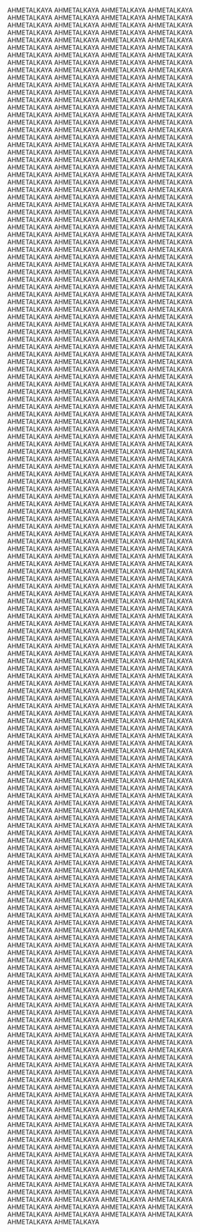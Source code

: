 
AHMETALKAYA AHMETALKAYA AHMETALKAYA AHMETALKAYA AHMETALKAYA AHMETALKAYA AHMETALKAYA AHMETALKAYA AHMETALKAYA AHMETALKAYA AHMETALKAYA AHMETALKAYA AHMETALKAYA AHMETALKAYA AHMETALKAYA AHMETALKAYA AHMETALKAYA AHMETALKAYA AHMETALKAYA AHMETALKAYA AHMETALKAYA AHMETALKAYA AHMETALKAYA AHMETALKAYA AHMETALKAYA AHMETALKAYA AHMETALKAYA AHMETALKAYA AHMETALKAYA AHMETALKAYA AHMETALKAYA AHMETALKAYA AHMETALKAYA AHMETALKAYA AHMETALKAYA AHMETALKAYA AHMETALKAYA AHMETALKAYA AHMETALKAYA AHMETALKAYA AHMETALKAYA AHMETALKAYA AHMETALKAYA AHMETALKAYA AHMETALKAYA AHMETALKAYA AHMETALKAYA AHMETALKAYA AHMETALKAYA AHMETALKAYA
AHMETALKAYA AHMETALKAYA AHMETALKAYA AHMETALKAYA AHMETALKAYA AHMETALKAYA AHMETALKAYA AHMETALKAYA AHMETALKAYA AHMETALKAYA AHMETALKAYA AHMETALKAYA AHMETALKAYA AHMETALKAYA AHMETALKAYA AHMETALKAYA AHMETALKAYA AHMETALKAYA AHMETALKAYA AHMETALKAYA AHMETALKAYA AHMETALKAYA AHMETALKAYA AHMETALKAYA AHMETALKAYA AHMETALKAYA AHMETALKAYA AHMETALKAYA AHMETALKAYA AHMETALKAYA AHMETALKAYA AHMETALKAYA AHMETALKAYA AHMETALKAYA AHMETALKAYA AHMETALKAYA AHMETALKAYA AHMETALKAYA AHMETALKAYA AHMETALKAYA AHMETALKAYA AHMETALKAYA AHMETALKAYA AHMETALKAYA AHMETALKAYA AHMETALKAYA AHMETALKAYA AHMETALKAYA AHMETALKAYA AHMETALKAYA
AHMETALKAYA AHMETALKAYA AHMETALKAYA AHMETALKAYA AHMETALKAYA AHMETALKAYA AHMETALKAYA AHMETALKAYA AHMETALKAYA AHMETALKAYA AHMETALKAYA AHMETALKAYA AHMETALKAYA AHMETALKAYA AHMETALKAYA AHMETALKAYA AHMETALKAYA AHMETALKAYA AHMETALKAYA AHMETALKAYA AHMETALKAYA AHMETALKAYA AHMETALKAYA AHMETALKAYA AHMETALKAYA AHMETALKAYA AHMETALKAYA AHMETALKAYA AHMETALKAYA AHMETALKAYA AHMETALKAYA AHMETALKAYA AHMETALKAYA AHMETALKAYA AHMETALKAYA AHMETALKAYA AHMETALKAYA AHMETALKAYA AHMETALKAYA AHMETALKAYA AHMETALKAYA AHMETALKAYA AHMETALKAYA AHMETALKAYA AHMETALKAYA AHMETALKAYA AHMETALKAYA AHMETALKAYA AHMETALKAYA AHMETALKAYA
AHMETALKAYA AHMETALKAYA AHMETALKAYA AHMETALKAYA AHMETALKAYA AHMETALKAYA AHMETALKAYA AHMETALKAYA AHMETALKAYA AHMETALKAYA AHMETALKAYA AHMETALKAYA AHMETALKAYA AHMETALKAYA AHMETALKAYA AHMETALKAYA AHMETALKAYA AHMETALKAYA AHMETALKAYA AHMETALKAYA AHMETALKAYA AHMETALKAYA AHMETALKAYA AHMETALKAYA AHMETALKAYA AHMETALKAYA AHMETALKAYA AHMETALKAYA AHMETALKAYA AHMETALKAYA AHMETALKAYA AHMETALKAYA AHMETALKAYA AHMETALKAYA AHMETALKAYA AHMETALKAYA AHMETALKAYA AHMETALKAYA AHMETALKAYA AHMETALKAYA AHMETALKAYA AHMETALKAYA AHMETALKAYA AHMETALKAYA AHMETALKAYA AHMETALKAYA AHMETALKAYA AHMETALKAYA AHMETALKAYA AHMETALKAYA
AHMETALKAYA AHMETALKAYA AHMETALKAYA AHMETALKAYA AHMETALKAYA AHMETALKAYA AHMETALKAYA AHMETALKAYA AHMETALKAYA AHMETALKAYA AHMETALKAYA AHMETALKAYA AHMETALKAYA AHMETALKAYA AHMETALKAYA AHMETALKAYA AHMETALKAYA AHMETALKAYA AHMETALKAYA AHMETALKAYA AHMETALKAYA AHMETALKAYA AHMETALKAYA AHMETALKAYA AHMETALKAYA AHMETALKAYA AHMETALKAYA AHMETALKAYA AHMETALKAYA AHMETALKAYA AHMETALKAYA AHMETALKAYA AHMETALKAYA AHMETALKAYA AHMETALKAYA AHMETALKAYA AHMETALKAYA AHMETALKAYA AHMETALKAYA AHMETALKAYA AHMETALKAYA AHMETALKAYA AHMETALKAYA AHMETALKAYA AHMETALKAYA AHMETALKAYA AHMETALKAYA AHMETALKAYA AHMETALKAYA AHMETALKAYA
AHMETALKAYA AHMETALKAYA AHMETALKAYA AHMETALKAYA AHMETALKAYA AHMETALKAYA AHMETALKAYA AHMETALKAYA AHMETALKAYA AHMETALKAYA AHMETALKAYA AHMETALKAYA AHMETALKAYA AHMETALKAYA AHMETALKAYA AHMETALKAYA AHMETALKAYA AHMETALKAYA AHMETALKAYA AHMETALKAYA AHMETALKAYA AHMETALKAYA AHMETALKAYA AHMETALKAYA AHMETALKAYA AHMETALKAYA AHMETALKAYA AHMETALKAYA AHMETALKAYA AHMETALKAYA AHMETALKAYA AHMETALKAYA AHMETALKAYA AHMETALKAYA AHMETALKAYA AHMETALKAYA AHMETALKAYA AHMETALKAYA AHMETALKAYA AHMETALKAYA AHMETALKAYA AHMETALKAYA AHMETALKAYA AHMETALKAYA AHMETALKAYA AHMETALKAYA AHMETALKAYA AHMETALKAYA AHMETALKAYA AHMETALKAYA
AHMETALKAYA AHMETALKAYA AHMETALKAYA AHMETALKAYA AHMETALKAYA AHMETALKAYA AHMETALKAYA AHMETALKAYA AHMETALKAYA AHMETALKAYA AHMETALKAYA AHMETALKAYA AHMETALKAYA AHMETALKAYA AHMETALKAYA AHMETALKAYA AHMETALKAYA AHMETALKAYA AHMETALKAYA AHMETALKAYA AHMETALKAYA AHMETALKAYA AHMETALKAYA AHMETALKAYA AHMETALKAYA AHMETALKAYA AHMETALKAYA AHMETALKAYA AHMETALKAYA AHMETALKAYA AHMETALKAYA AHMETALKAYA AHMETALKAYA AHMETALKAYA AHMETALKAYA AHMETALKAYA AHMETALKAYA AHMETALKAYA AHMETALKAYA AHMETALKAYA AHMETALKAYA AHMETALKAYA AHMETALKAYA AHMETALKAYA AHMETALKAYA AHMETALKAYA AHMETALKAYA AHMETALKAYA AHMETALKAYA AHMETALKAYA
AHMETALKAYA AHMETALKAYA AHMETALKAYA AHMETALKAYA AHMETALKAYA AHMETALKAYA AHMETALKAYA AHMETALKAYA AHMETALKAYA AHMETALKAYA AHMETALKAYA AHMETALKAYA AHMETALKAYA AHMETALKAYA AHMETALKAYA AHMETALKAYA AHMETALKAYA AHMETALKAYA AHMETALKAYA AHMETALKAYA AHMETALKAYA AHMETALKAYA AHMETALKAYA AHMETALKAYA AHMETALKAYA AHMETALKAYA AHMETALKAYA AHMETALKAYA AHMETALKAYA AHMETALKAYA AHMETALKAYA AHMETALKAYA AHMETALKAYA AHMETALKAYA AHMETALKAYA AHMETALKAYA AHMETALKAYA AHMETALKAYA AHMETALKAYA AHMETALKAYA AHMETALKAYA AHMETALKAYA AHMETALKAYA AHMETALKAYA AHMETALKAYA AHMETALKAYA AHMETALKAYA AHMETALKAYA AHMETALKAYA AHMETALKAYA
AHMETALKAYA AHMETALKAYA AHMETALKAYA AHMETALKAYA AHMETALKAYA AHMETALKAYA AHMETALKAYA AHMETALKAYA AHMETALKAYA AHMETALKAYA AHMETALKAYA AHMETALKAYA AHMETALKAYA AHMETALKAYA AHMETALKAYA AHMETALKAYA AHMETALKAYA AHMETALKAYA AHMETALKAYA AHMETALKAYA AHMETALKAYA AHMETALKAYA AHMETALKAYA AHMETALKAYA AHMETALKAYA AHMETALKAYA AHMETALKAYA AHMETALKAYA AHMETALKAYA AHMETALKAYA AHMETALKAYA AHMETALKAYA AHMETALKAYA AHMETALKAYA AHMETALKAYA AHMETALKAYA AHMETALKAYA AHMETALKAYA AHMETALKAYA AHMETALKAYA AHMETALKAYA AHMETALKAYA AHMETALKAYA AHMETALKAYA AHMETALKAYA AHMETALKAYA AHMETALKAYA AHMETALKAYA AHMETALKAYA AHMETALKAYA
AHMETALKAYA AHMETALKAYA AHMETALKAYA AHMETALKAYA AHMETALKAYA AHMETALKAYA AHMETALKAYA AHMETALKAYA AHMETALKAYA AHMETALKAYA AHMETALKAYA AHMETALKAYA AHMETALKAYA AHMETALKAYA AHMETALKAYA AHMETALKAYA AHMETALKAYA AHMETALKAYA AHMETALKAYA AHMETALKAYA AHMETALKAYA AHMETALKAYA AHMETALKAYA AHMETALKAYA AHMETALKAYA AHMETALKAYA AHMETALKAYA AHMETALKAYA AHMETALKAYA AHMETALKAYA AHMETALKAYA AHMETALKAYA AHMETALKAYA AHMETALKAYA AHMETALKAYA AHMETALKAYA AHMETALKAYA AHMETALKAYA AHMETALKAYA AHMETALKAYA AHMETALKAYA AHMETALKAYA AHMETALKAYA AHMETALKAYA AHMETALKAYA AHMETALKAYA AHMETALKAYA AHMETALKAYA AHMETALKAYA AHMETALKAYA
AHMETALKAYA AHMETALKAYA AHMETALKAYA AHMETALKAYA AHMETALKAYA AHMETALKAYA AHMETALKAYA AHMETALKAYA AHMETALKAYA AHMETALKAYA AHMETALKAYA AHMETALKAYA AHMETALKAYA AHMETALKAYA AHMETALKAYA AHMETALKAYA AHMETALKAYA AHMETALKAYA AHMETALKAYA AHMETALKAYA AHMETALKAYA AHMETALKAYA AHMETALKAYA AHMETALKAYA AHMETALKAYA AHMETALKAYA AHMETALKAYA AHMETALKAYA AHMETALKAYA AHMETALKAYA AHMETALKAYA AHMETALKAYA AHMETALKAYA AHMETALKAYA AHMETALKAYA AHMETALKAYA AHMETALKAYA AHMETALKAYA AHMETALKAYA AHMETALKAYA AHMETALKAYA AHMETALKAYA AHMETALKAYA AHMETALKAYA AHMETALKAYA AHMETALKAYA AHMETALKAYA AHMETALKAYA AHMETALKAYA AHMETALKAYA
AHMETALKAYA AHMETALKAYA AHMETALKAYA AHMETALKAYA AHMETALKAYA AHMETALKAYA AHMETALKAYA AHMETALKAYA AHMETALKAYA AHMETALKAYA AHMETALKAYA AHMETALKAYA AHMETALKAYA AHMETALKAYA AHMETALKAYA AHMETALKAYA AHMETALKAYA AHMETALKAYA AHMETALKAYA AHMETALKAYA AHMETALKAYA AHMETALKAYA AHMETALKAYA AHMETALKAYA AHMETALKAYA AHMETALKAYA AHMETALKAYA AHMETALKAYA AHMETALKAYA AHMETALKAYA AHMETALKAYA AHMETALKAYA AHMETALKAYA AHMETALKAYA AHMETALKAYA AHMETALKAYA AHMETALKAYA AHMETALKAYA AHMETALKAYA AHMETALKAYA AHMETALKAYA AHMETALKAYA AHMETALKAYA AHMETALKAYA AHMETALKAYA AHMETALKAYA AHMETALKAYA AHMETALKAYA AHMETALKAYA AHMETALKAYA
AHMETALKAYA AHMETALKAYA AHMETALKAYA AHMETALKAYA AHMETALKAYA AHMETALKAYA AHMETALKAYA AHMETALKAYA AHMETALKAYA AHMETALKAYA AHMETALKAYA AHMETALKAYA AHMETALKAYA AHMETALKAYA AHMETALKAYA AHMETALKAYA AHMETALKAYA AHMETALKAYA AHMETALKAYA AHMETALKAYA AHMETALKAYA AHMETALKAYA AHMETALKAYA AHMETALKAYA AHMETALKAYA AHMETALKAYA AHMETALKAYA AHMETALKAYA AHMETALKAYA AHMETALKAYA AHMETALKAYA AHMETALKAYA AHMETALKAYA AHMETALKAYA AHMETALKAYA AHMETALKAYA AHMETALKAYA AHMETALKAYA AHMETALKAYA AHMETALKAYA AHMETALKAYA AHMETALKAYA AHMETALKAYA AHMETALKAYA AHMETALKAYA AHMETALKAYA AHMETALKAYA AHMETALKAYA AHMETALKAYA AHMETALKAYA
